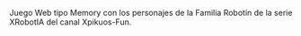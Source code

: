 Juego Web tipo Memory con los personajes de la Familia Robotín de la serie XRobotIA del canal Xpikuos-Fun.
